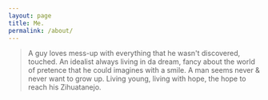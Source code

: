 ```yaml
---
layout: page
title: Me.
permalink: /about/
---
```



> A guy loves mess-up with everything that he wasn't discovered, touched. An idealist always living in da dream, fancy about the world of pretence that he could imagines with a smile. A man seems never & never want to grow up. Living young, living with hope, the hope to reach his Zihuatanejo.


<br/>
<br/>
<br/>
<br/>
<br/>
<br/>

